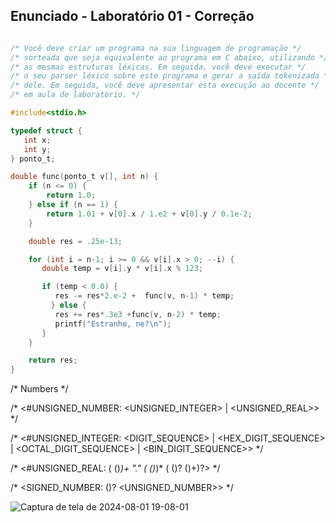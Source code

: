 ## Enunciado - Laboratório 01 - Correção

```c

/* Você deve criar um programa na sua linguagem de programação */
/* sorteada que seja equivalente ao programa em C abaixo, utilizando */
/* as mesmas estruturas léxicas. Em seguida, você deve executar */
/* o seu parser léxico sobre este programa e gerar a saída tokenizada */
/* dele. Em seguida, você deve apresentar esta execução ao docente */
/* em aula de laboratório. */

#include<stdio.h>

typedef struct {
   int x;
   int y;
} ponto_t;

double func(ponto_t v[], int n) {
    if (n <= 0) {
        return 1.0; 
    } else if (n == 1) {
        return 1.01 + v[0].x / 1.e2 + v[0].y / 0.1e-2;
    }

    double res = .25e-13;

    for (int i = n-1; i >= 0 && v[i].x > 0; --i) {
       double temp = v[i].y * v[i].x % 123;

       if (temp < 0.0) {
          res -= res*2.e-2 +  func(v, n-1) * temp;
         } else {
          res += res*.3e3 +func(v, n-2) * temp;
          printf("Estranho, ne?\n");
       }
    }

    return res;
}
```

/* Numbers */

/* <#UNSIGNED_NUMBER:  <UNSIGNED_INTEGER> | <UNSIGNED_REAL>> */

/* <#UNSIGNED_INTEGER: <DIGIT_SEQUENCE> | <HEX_DIGIT_SEQUENCE> | <OCTAL_DIGIT_SEQUENCE> | <BIN_DIGIT_SEQUENCE>> */

/* <#UNSIGNED_REAL: (<DIGIT> (<DIGIT>)*)+ "." (<DIGIT> (<DIGIT>)*)* (<EXP> (<SIGNAL>)? (<DIGIT>)+)?> */

/* <SIGNED_NUMBER:  (<SIGNAL>)? <UNSIGNED_NUMBER>> */

![Captura de tela de 2024-08-01 19-08-01](https://github.com/user-attachments/assets/122bbc3a-788a-43e4-97cc-b5081c605d27)
